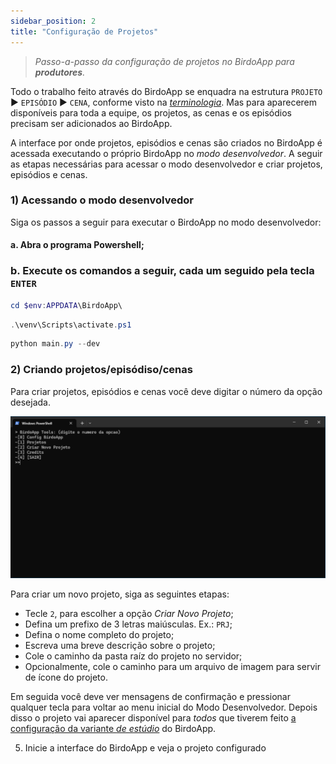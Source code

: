 ```yaml
---  
sidebar_position: 2  
title: "Configuração de Projetos" 
---
```


> _Passo-a-passo da configuração de projetos no BirdoApp para **produtores**._

Todo o trabalho feito através do BirdoApp se enquadra na estrutura `PROJETO` :arrow_forward: `EPISÓDIO` :arrow_forward: `CENA`, conforme visto na [_terminologia_](../../terminologia#projeto). Mas para aparecerem disponíveis para toda a equipe, os projetos, as cenas e os episódios precisam ser adicionados ao BirdoApp.

A interface por onde projetos, episódios e cenas são criados no BirdoApp é acessada executando o próprio BirdoApp no _modo desenvolvedor_. A seguir as etapas necessárias para acessar o modo desenvolvedor e criar projetos, episódios e cenas.

### 1) Acessando o modo desenvolvedor

Siga os passos a seguir para executar o BirdoApp no modo desenvolvedor:

#### a. Abra o programa Powershell;

### b. Execute os comandos a seguir, cada um seguido pela tecla `ENTER`

```powershell
cd $env:APPDATA\BirdoApp\
```

```powershell
.\venv\Scripts\activate.ps1
```

```powershell
python main.py --dev
```

### 2) Criando projetos/episódiso/cenas

Para criar projetos, episódios e cenas você deve digitar o número da opção desejada.

![texto no campo Target nas propriedades do atalho](./configProj04.png)

Para criar um novo projeto, siga as seguintes etapas:

* Tecle `2`, para escolher a opção _Criar Novo Projeto_;
* Defina um prefixo de 3 letras maiúsculas. Ex.: `PRJ`;
* Defina o nome completo do projeto;
* Escreva uma breve descrição sobre o projeto;
* Cole o caminho da pasta raíz do projeto no servidor;
* Opcionalmente, cole o caminho para um arquivo de imagem para servir de ícone do projeto.
 
Em seguida você deve ver mensagens de confirmação e pressionar qualquer tecla para voltar ao menu inicial do Modo Desenvolvedor. Depois disso o projeto vai aparecer disponível para *todos* que tiverem feito [a configuração da variante *de estúdio*](./configuracao-inicial) do BirdoApp.

5) Inicie a interface do BirdoApp e veja o projeto configurado

